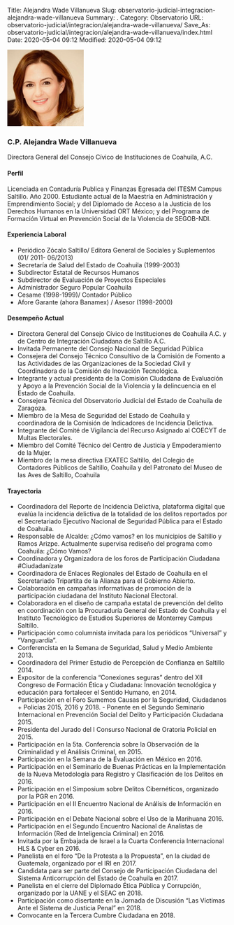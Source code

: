 Title: Alejandra Wade Villanueva
Slug: observatorio-judicial-integracion-alejandra-wade-villanueva
Summary: .
Category: Observatorio
URL: observatorio-judicial/integracion/alejandra-wade-villanueva/
Save_As: observatorio-judicial/integracion/alejandra-wade-villanueva/index.html
Date: 2020-05-04 09:12
Modified: 2020-05-04 09:12


![Alejandra Wade Villanueva](foto.jpg)

### C.P. Alejandra Wade Villanueva

Directora General del Consejo Cívico de Instituciones de Coahuila, A.C.

#### Perfil

Licenciada en Contaduría Publica y Finanzas Egresada del ITESM Campus Saltillo. Año 2000. Estudiante actual de la Maestría en Administración y Emprendimiento Social; y del Diplomado de Acceso a la Justicia de los Derechos Humanos en la Universidad ORT México; y del Programa de Formación Virtual en Prevención Social de la Violencia de SEGOB-NDI.

#### Experiencia Laboral

- Periódico Zócalo Saltillo/ Editora General de Sociales y Suplementos (01/ 2011- 06/2013)
- Secretaría de Salud del Estado de Coahuila (1999-2003)
- Subdirector Estatal de Recursos Humanos
- Subdirector de Evaluación de Proyectos Especiales
- Administrador Seguro Popular Coahuila
- Cesame (1998-1999)/ Contador Público
- Afore Garante (ahora Banamex) / Asesor (1998-2000)

#### Desempeño Actual

- Directora General del Consejo Cívico de Instituciones de Coahuila A.C. y de Centro de Integración Ciudadana de Saltillo A.C.
- Invitada Permanente del Consejo Nacional de Seguridad Pública
- Consejera del Consejo Técnico Consultivo de la Comisión de Fomento a las Actividades de las Organizaciones de la Sociedad Civil y Coordinadora de la Comisión de Inovación Tecnológica.
- Integrante y actual presidenta de la Comisión CIudadana de Evaluación y Apoyo a la Prevención Social de la Violencia y la delincuencia en el Estado de Coahuila.
- Consejera Técnica del Observatorio Judicial del Estado de Coahuila de Zaragoza.
- Miembro de la Mesa de Seguridad del Estado de Coahuila y coordinadora de la Comisión de Indicadores de Incidencia Delictiva.
- Integrante del Comité de Vigilancia del Recurso Asignado al COECYT de Multas Electorales.
- Miembro del Comité Técnico del Centro de Justicia y Empoderamiento de la Mujer.
- Miembro de la mesa directiva EXATEC Saltillo, del Colegio de Contadores Públicos de Saltillo, Coahuila y del Patronato del Museo de las Aves de Saltillo, Coahuila

#### Trayectoria

- Coordinadora del Reporte de Incidencia Delictiva, plataforma digital que evalúa la incidencia delictiva de la totalidad de los delitos reportados por el Secretariado Ejecutivo Nacional de Seguridad Pública para el Estado de Coahuila.
- Responsable de Alcalde: ¿Cómo vamos? en los municipios de Saltillo y Ramos Arizpe. Actualmente supervisa rediseño del programa como Coahuila: ¿Cómo Vamos?
- Coordinadora y Organizadora de los foros de Participación Ciudadana #Ciudadanízate
- Coordinadora de Enlaces Regionales del Estado de Coahuila en el Secretariado Tripartita de la Alianza para el Gobierno Abierto.
- Colaboración en campañas informativas de promoción de la participación ciudadana del Instituto Nacional Electoral.
- Colaboradora en el diseño de campaña estatal de prevención del delito en coordinación con la Procuraduría General del Estado de Coahuila y el Instituto Tecnológico de Estudios Superiores de Monterrey Campus Saltillo.
- Participación como columnista invitada para los periódicos “Universal” y “Vanguardia”.
- Conferencista en la Semana de Seguridad, Salud y Medio Ambiente 2013.
- Coordinadora del Primer Estudio de Percepción de Confianza en Saltillo 2014.
- Expositor de la conferencia “Conexiones seguras” dentro del XII Congreso de Formación Ética y Ciudadana: Innovación tecnológica y educación para fortalecer el Sentido Humano, en 2014.
- Participación en el Foro Sumemos Causas por la Seguridad, Ciudadanos + Policías 2015, 2016 y 2018. - Ponente en el Segundo Seminario Internacional en Prevención Social del Delito y Participación Ciudadana 2015.
- Presidenta del Jurado del I Consurso Nacional de Oratoria Policial en 2015.
- Participación en la 5ta. Conferencia sobre la Observación de la Criminalidad y el Análisis Criminal, en 2015.
- Participación en la Semana de la Evaluación en México en 2016.
- Participación en el Seminario de Buenas Prácticas en la Implementación de la Nueva Metodología para Registro y Clasificación de los Delitos en 2016.
- Participación en el Simposium sobre Delitos Cibernéticos, organizado por la PGR en 2016.
- Participación en el II Encuentro Nacional de Análisis de Información en 2016.
- Participación en el Debate Nacional sobre el Uso de la Marihuana 2016.
- Participación en el Segundo Encuentro Nacional de Analistas de Información (Red de Inteligencia Criminal) en 2016.
- Invitada por la Embajada de Israel a la Cuarta Conferencia Internacional HLS & Cyber en 2016.
- Panelista en el foro “De la Protesta a la Propuesta”, en la ciudad de Guatemala, organizado por el IRI en 2017.
- Candidata para ser parte del Consejo de Participación Ciudadana del Sistema Anticorrupción del Estado de Coahuila en 2017.
- Panelista en el cierre del Diplomado Ética Pública y Corrupción, organizado por la UANE y el SEAC en 2018.
- Participación como disertante en la Jornada de Discusión “Las Víctimas Ante el Sistema de Justicia Penal” en 2018. 
- Convocante en la Tercera Cumbre Ciudadana en 2018.


